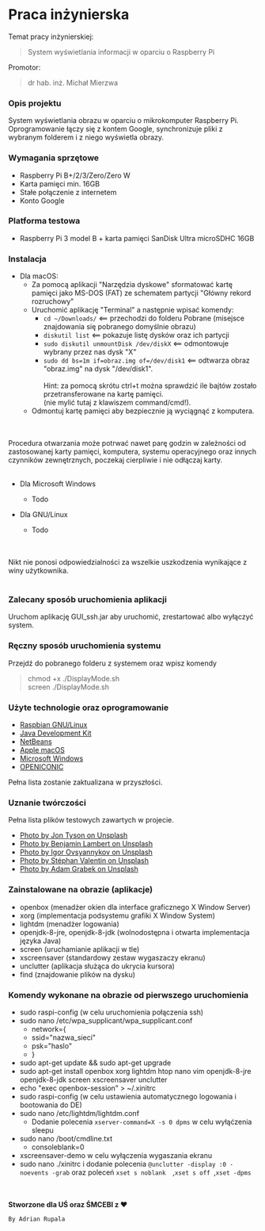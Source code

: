 # Praca inżynierska

Temat pracy inżynierskiej:
>System wyświetlania informacji w oparciu o Raspberry Pi

Promotor:
>dr hab. inż. Michał Mierzwa

### Opis projektu
System wyświetlania obrazu w oparciu o mikrokomputer Raspberry Pi.
Oprogramowanie łączy się z kontem Google, synchronizuje pliki z wybranym folderem i z niego wyświetla obrazy.

### Wymagania sprzętowe
+ Raspberry Pi B+/2/3/Zero/Zero W
+ Karta pamięci min. 16GB
+ Stałe połączenie z internetem
+  Konto Google

### Platforma testowa
+ Raspberry Pi 3 model B + karta pamięci SanDisk Ultra microSDHC 16GB

### Instalacja

+ Dla macOS:
	- Za pomocą aplikacji "Narzędzia dyskowe" sformatować kartę pamięci jako MS-DOS (FAT) ze schematem partycji "Główny rekord rozruchowy"
	- Uruchomić aplikację "Terminal" a następnie wpisać komendy:
		+ `cd ~/Downloads/` <== przechodzi do folderu Pobrane (misejsce znajdowania się pobranego domyślnie obrazu)
		+ `diskutil list` <== pokazuje listę dysków oraz ich partycji
		+ `sudo diskutil unmountDisk /dev/diskX` <== odmontowuje wybrany przez nas dysk "X"
		+ `sudo dd bs=1m if=obraz.img of=/dev/disk1` <== odtwarza obraz "obraz.img" na dysk "/dev/disk1". 		<br><br>Hint: za pomocą skrótu ctrl+t można sprawdzić ile bajtów zostało przetransferowane na kartę pamięci.  
		(nie mylić tutaj z klawiszem command/cmd!).
	- Odmontuj kartę pamięci aby bezpiecznie ją wyciągnąć z komputera.
		
<br><br>Procedura otwarzania może potrwać nawet parę godzin w zależności od zastosowanej karty pamięci, komputera, systemu operacyjnego oraz innych czynników zewnętrznych, poczekaj cierpliwie i nie odłączaj karty. <br> <br>

+ Dla Microsoft Windows
	- Todo

+ Dla GNU/Linux
	- Todo

<br><br> Nikt nie ponosi odpowiedzialności za wszelkie uszkodzenia wynikające z winy użytkownika. <br><br>

### Zalecany sposób uruchomienia aplikacji
Uruchom aplikację GUI_ssh.jar aby uruchomić, zrestartować albo wyłączyć system.

### Ręczny sposób uruchomienia systemu
Przejdź do pobranego folderu z systemem oraz wpisz komendy
> chmod +x ./DisplayMode.sh <br>
> screen ./DisplayMode.sh

### Użyte technologie oraz oprogramowanie
+ [Raspbian GNU/Linux](https://www.raspbian.org)
+ [Java Development Kit](http://www.oracle.com/technetwork/java/javase/downloads/index.html)
+ [NetBeans](https://netbeans.org)
+ [Apple macOS](https://www.apple.com)
+ [Microsoft Windows](https://www.microsoft.com/pl-pl/windows/)
+ [OPENICONIC](https://useiconic.com/open)

Pełna lista zostanie zaktualizana w przyszłości.

### Uznanie twórczości
Pełna lista plików testowych zawartych w projecie.

+ [Photo by Jon Tyson on Unsplash](https://unsplash.com/photos/eIhH7RTlTZA?utm_source=unsplash&utm_medium=referral&utm_content=creditCopyText)
+ [Photo by Benjamin Lambert on Unsplash](https://unsplash.com/photos/Dj7Oje6Cgf0?utm_source=unsplash&utm_medium=referral&utm_content=creditCopyText)
+ [Photo by Igor Ovsyannykov on Unsplash](https://unsplash.com/photos/7b5R_0S5a-s?utm_source=unsplash&utm_medium=referral&utm_content=creditCopyText)
+ [Photo by Stéphan Valentin on Unsplash](https://unsplash.com/photos/LbUzPqxPUAs?utm_source=unsplash&utm_medium=referral&utm_content=creditCopyText)
+ [Photo by Adam Grabek on Unsplash](https://unsplash.com/photos/PPr7LA1I_3U?utm_source=unsplash&utm_medium=referral&utm_content=creditCopyText)

### Zainstalowane na obrazie (aplikacje)
+ openbox (menadżer okien dla interface graficznego X Window Server)
+ xorg (implementacja podsystemu grafiki X Window System)
+ lightdm (menadżer logowania)
+ openjdk-8-jre, openjdk-8-jdk (wolnodostępna i otwarta implementacja języka Java)
+ screen (uruchamianie aplikacji w tle)
+ xscreensaver (standardowy zestaw wygaszaczy ekranu)
+ unclutter (aplikacja służąca do ukrycia kursora)
+ find (znajdowanie plików na dysku)

### Komendy wykonane na obrazie od pierwszego uruchomienia
+ sudo raspi-config (w celu uruchomienia połączenia ssh)
+ sudo nano /etc/wpa_supplicant/wpa_supplicant.conf
	- network={
	- 	ssid="nazwa_sieci"
	-  	psk="haslo"
	-   }
+ sudo apt-get update && sudo apt-get upgrade
+ sudo apt-get install openbox xorg lightdm htop nano vim openjdk-8-jre openjdk-8-jdk screen xscreensaver unclutter
+ echo "exec openbox-session" > ~/.xinitrc 
+ sudo raspi-config (w celu ustawienia automatycznego logowania i bootowania do DE)
+ sudo nano /etc/lightdm/lightdm.conf
	- Dodanie polecenia `xserver-command=X -s 0 dpms` w celu wyłąćzenia sleepu
+ sudo nano /boot/cmdline.txt
	- consoleblank=0
+  xscreensaver-demo w celu wyłączenia wygaszania ekranu
+  sudo nano ./xinitrc i dodanie polecenia `@unclutter -display :0 -noevents -grab` oraz poleceń `xset s noblank 
`,`xset s off `,`xset -dpms`

<br><br>
**Stworzone dla UŚ oraz ŚMCEBI z ♥**

``By Adrian Rupala``
